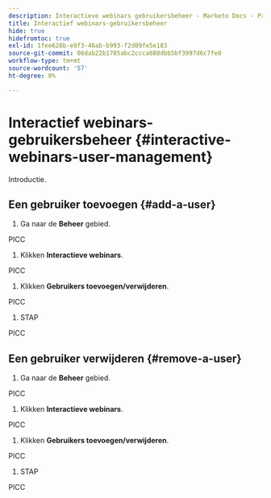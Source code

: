 ```yaml
---
description: Interactieve webinars gebruikersbeheer - Marketo Docs - Productdocumentatie
title: Interactief webinars-gebruikersbeheer
hide: true
hidefromtoc: true
exl-id: 1fee628b-e9f3-46ab-b993-f2d09fe5e183
source-git-commit: 06dab22b1785abc2ccca688dbb5bf3997d6c7fe0
workflow-type: tm+mt
source-wordcount: '57'
ht-degree: 0%

---
```


# Interactief webinars-gebruikersbeheer {#interactive-webinars-user-management}

Introductie.

## Een gebruiker toevoegen {#add-a-user}

1. Ga naar de **Beheer** gebied.

PICC

1. Klikken **Interactieve webinars**.

PICC

1. Klikken **Gebruikers toevoegen/verwijderen**.

PICC

1. STAP

PICC

## Een gebruiker verwijderen {#remove-a-user}

1. Ga naar de **Beheer** gebied.

PICC

1. Klikken **Interactieve webinars**.

PICC

1. Klikken **Gebruikers toevoegen/verwijderen**.

PICC

1. STAP

PICC
